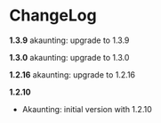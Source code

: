 # ChangeLog

**1.3.9**
akaunting: upgrade to 1.3.9

**1.3.0**
akaunting: upgrade to 1.3.0

**1.2.16**
akaunting: upgrade to 1.2.16

**1.2.10**
- Akaunting: initial version with 1.2.10
